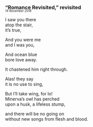### “Romance Revisited,” revisited
<p style="margin:0; margin-top: -1.25rem">
  <em>
    <small><small>14 November 2018</small></small>
  </em>
</p>

I saw you there  
atop the stair,  
it’s true,

And you were me  
and I was you,

And ocean blue  
bore love away.

It chastened him right through.

Alas! they say  
it is no use to sing,

But I’ll take wing, for lo!   
Minerva’s owl has perched  
upon a husk, a lifeless stump,

and there will be no going on  
without new songs from flesh and blood.
